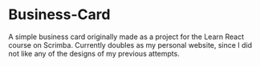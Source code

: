 # Business-Card
A simple business card originally made as a project for the Learn React course on Scrimba.  Currently doubles as my personal website, since I did not like any of the designs of my previous attempts.
